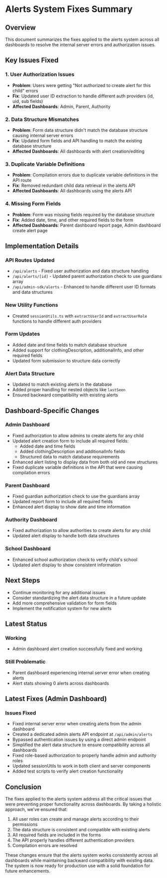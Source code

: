 # Alerts System Fixes Summary

## Overview
This document summarizes the fixes applied to the alerts system across all dashboards to resolve the internal server errors and authorization issues.

## Key Issues Fixed

### 1. User Authorization Issues
- **Problem**: Users were getting "Not authorized to create alert for this child" errors
- **Fix**: Updated user ID extraction to handle different auth providers (id, uid, sub fields)
- **Affected Dashboards**: Admin, Parent, Authority

### 2. Data Structure Mismatches
- **Problem**: Form data structure didn't match the database structure causing internal server errors
- **Fix**: Updated form fields and API handling to match the existing database structure
- **Affected Dashboards**: All dashboards with alert creation/editing

### 3. Duplicate Variable Definitions
- **Problem**: Compilation errors due to duplicate variable definitions in the API route
- **Fix**: Removed redundant child data retrieval in the alerts API
- **Affected Dashboards**: All dashboards using the alerts API

### 4. Missing Form Fields
- **Problem**: Form was missing fields required by the database structure
- **Fix**: Added date, time, and other required fields to the form
- **Affected Dashboards**: Parent dashboard report page, Admin dashboard create alert page

## Implementation Details

### API Routes Updated
- `/api/alerts` - Fixed user authorization and data structure handling
- `/api/alerts/[id]` - Updated parent authorization check to use guardians array
- `/api/admin-sdk/alerts` - Enhanced to handle different user ID formats and data structures

### New Utility Functions
- Created `sessionUtils.ts` with `extractUserId` and `extractUserRole` functions to handle different auth providers

### Form Updates
- Added date and time fields to match database structure
- Added support for clothingDescription, additionalInfo, and other required fields
- Updated form submission to structure data correctly

### Alert Data Structure
- Updated to match existing alerts in the database
- Added proper handling for nested objects like `lastSeen`
- Ensured backward compatibility with existing alerts

## Dashboard-Specific Changes

### Admin Dashboard
- Fixed authorization to allow admins to create alerts for any child
- Updated alert creation form to include all required fields:
  - Added date and time fields
  - Added clothingDescription and additionalInfo fields
  - Structured data to match database requirements
- Enhanced alert listing to display data from both old and new structures
- Fixed duplicate variable definitions in the API that were causing compilation errors

### Parent Dashboard
- Fixed guardian authorization check to use the guardians array
- Updated report form to include all required fields
- Enhanced alert display to show date and time information

### Authority Dashboard
- Fixed authorization to allow authorities to create alerts for any child
- Updated alert display to handle both data structures

### School Dashboard
- Enhanced school authorization check to verify child's school
- Updated alert display to show consistent information

## Next Steps
- Continue monitoring for any additional issues
- Consider standardizing the alert data structure in a future update
- Add more comprehensive validation for form fields
- Implement the notification system for new alerts

## Latest Status

### Working
- Admin dashboard alert creation successfully fixed and working

### Still Problematic
- Parent dashboard experiencing internal server error when creating alerts
- Alert stats showing 0 alerts across dashboards

## Latest Fixes (Admin Dashboard)

### Issues Fixed
- Fixed internal server error when creating alerts from the admin dashboard
- Created a dedicated admin alerts API endpoint at `/api/admin/alerts`
- Bypassed authentication issues by using a direct admin endpoint
- Simplified the alert data structure to ensure compatibility across all dashboards
- Fixed role-based authorization to properly handle admin and authority roles
- Updated sessionUtils to work in both client and server components
- Added test scripts to verify alert creation functionality

## Conclusion
The fixes applied to the alerts system address all the critical issues that were preventing proper functionality across dashboards. By taking a holistic approach, we've ensured that:

1. All user roles can create and manage alerts according to their permissions
2. The data structure is consistent and compatible with existing alerts
3. All required fields are included in the forms
4. The API properly handles different authentication providers
5. Compilation errors are resolved

These changes ensure that the alerts system works consistently across all dashboards while maintaining backward compatibility with existing data. The system is now ready for production use with a solid foundation for future enhancements.